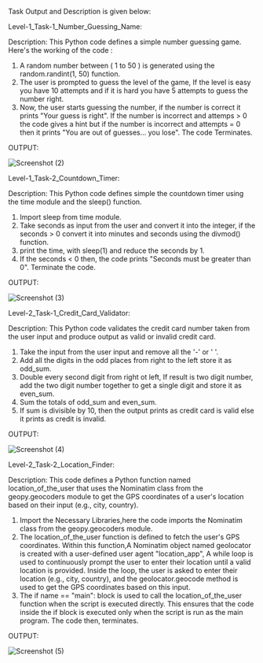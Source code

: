 Task Output and Description is given below:

Level-1_Task-1_Number_Guessing_Name:

Description:
This Python code defines a simple number guessing game. Here's the working of the code :
1) A random number between ( 1 to 50 ) is generated using the random.randint(1, 50) function.
2) The user is prompted to guess the level of the game, If the level is easy you have 10 attempts and if it is hard you have 5 attempts to guess the number right.
3)  Now, the user starts guessing the number, if the number is correct it prints "Your guess is right". If the number is incorrect and attemps > 0 the code gives a hint but if the number is incorrect and attempts = 0 then it prints "You are out of guesses... you lose". The code Terminates.

OUTPUT:

![Screenshot (2)](https://github.com/Gnanapriya177/TAI-IP/assets/133194111/d3982e43-2097-4a42-bd78-f4800ee4a4cf)

Level-1_Task-2_Countdown_Timer:

Description:
This Python code defines simple the countdown timer using the time module and the sleep() function.
1) Import sleep from time module.
2) Take seconds as input from the user and convert it into the integer, if the seconds > 0 convert it into minutes and seconds using the divmod() function.
3) print the time, with sleep(1) and reduce the seconds by 1.
4) If the seconds < 0 then, the code prints "Seconds must be greater than 0". Terminate the code.

OUTPUT:

![Screenshot (3)](https://github.com/Gnanapriya177/TAI-IP/assets/133194111/f200ac07-4cb9-4daf-a27a-947286f2ee4c)

Level-2_Task-1_Credit_Card_Validator:

Description:
This Python code validates the credit card number taken from the user input and produce output as valid or invalid credit card.
1) Take the input from the user input and remove all the '-' or ' '.
2) Add all the digits in the odd places from right to the left store it as odd_sum.
3) Double every second digit from right ot left, If result is two digit number, add the two digit number together to get a single digit and store it as even_sum.
4) Sum the totals of odd_sum and even_sum.
5) If sum is divisible by 10, then the output prints as credit card is valid else it prints as credit is invalid.

OUTPUT:

![Screenshot (4)](https://github.com/Gnanapriya177/TAI-IP/assets/133194111/efe166f7-82e1-4aba-9ad8-38fa1efd4674)

Level-2_Task-2_Location_Finder:

Description:
This code defines a Python function named location_of_the_user that uses the Nominatim class from the geopy.geocoders module to get the GPS coordinates of a user's location based on their input (e.g., city, country).
1) Import the Necessary Libraries,here the code imports the Nominatim class from the geopy.geocoders module.
2) The location_of_the_user function is defined to fetch the user's GPS coordinates. Within this function,A Nominatim object named geolocator is created with a user-defined user agent "location_app", A while loop is used to continuously prompt the user to enter their location until a valid location is provided. Inside the loop, the user is asked to enter their location (e.g., city, country), and the geolocator.geocode method is used to get the GPS coordinates based on this input.
3) The if name == "main": block is used to call the location_of_the_user function when the script is executed directly. This ensures that the code inside the if block is executed only when the script is run as the main program. The code then, terminates.

OUTPUT:

![Screenshot (5)](https://github.com/Gnanapriya177/TAI-IP/assets/133194111/a2596b67-9715-4907-b3bf-195ddb298bfc)




